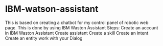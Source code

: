 # IBM-watson-assistant
This is based on creating a chatbot for my control panel of robotic web page. This is done by using IBM Waston Assistant
Steps:
Create an account in IBM Waston Assistant
Create assistant
Create a skill
Create an intent
Create an entity
work with your Dialog
